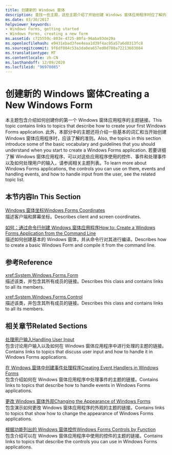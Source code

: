 ```yaml
---
title: 创建新的 Windows 窗体
description: 查找一些主题，这些主题介绍了开始创建 Windows 窗体应用程序时应了解的基本词汇、指导原则和说明。
ms.date: 03/30/2017
helpviewer_keywords:
- Windows Forms, getting started
- Windows Forms, creating a new form
ms.assetid: c725559c-803e-4725-80fa-96aba93de29a
ms.openlocfilehash: e9431ebad3fee4eaa1d39f4ac95a57a6d0313fc8
ms.sourcegitcommit: 9f6df084c53a3da0ea657ed0d708a72213683084
ms.translationtype: MT
ms.contentlocale: zh-CN
ms.lasthandoff: 12/09/2020
ms.locfileid: "96970885"
---
```

# <a name="creating-a-new-windows-form"></a><span data-ttu-id="5719c-103">创建新的 Windows 窗体</span><span class="sxs-lookup"><span data-stu-id="5719c-103">Creating a New Windows Form</span></span>
<span data-ttu-id="5719c-104">本主题包含介绍如何创建你的第一个 Windows 窗体应用程序的主题链接。</span><span class="sxs-lookup"><span data-stu-id="5719c-104">This topic contains links to topics that describe how to create your first Windows Forms application.</span></span> <span data-ttu-id="5719c-105">此外，本部分中的主题还将介绍一些基本的词汇和当开始创建 Windows 窗体应用程序时，应该了解的准则。</span><span class="sxs-lookup"><span data-stu-id="5719c-105">Also, the topics in this section introduce some of the basic vocabulary and guidelines that you should understand when you start to create a Windows Forms application.</span></span> <span data-ttu-id="5719c-106">若要详细了解 Windows 窗体应用程序、可以对这些应用程序使用的控件、事件和处理事件以及如何处理用户的输入，请参阅相关主题列表。</span><span class="sxs-lookup"><span data-stu-id="5719c-106">To learn more about Windows Forms applications, the controls you can use on them, events and handling events, and how to handle input from the user, see the related topic list.</span></span>  
  
## <a name="in-this-section"></a><span data-ttu-id="5719c-107">本节内容</span><span class="sxs-lookup"><span data-stu-id="5719c-107">In This Section</span></span>  
 [<span data-ttu-id="5719c-108">Windows 窗体坐标</span><span class="sxs-lookup"><span data-stu-id="5719c-108">Windows Forms Coordinates</span></span>](windows-forms-coordinates.md)  
 <span data-ttu-id="5719c-109">描述客户端和屏幕坐标。</span><span class="sxs-lookup"><span data-stu-id="5719c-109">Describes client and screen coordinates.</span></span>  
  
 [<span data-ttu-id="5719c-110">如何：通过命令行创建 Windows 窗体应用程序</span><span class="sxs-lookup"><span data-stu-id="5719c-110">How to: Create a Windows Forms Application from the Command Line</span></span>](how-to-create-a-windows-forms-application-from-the-command-line.md)  
 <span data-ttu-id="5719c-111">描述如何创建基本的 Windows 窗体，并从命令行对其进行编译。</span><span class="sxs-lookup"><span data-stu-id="5719c-111">Describes how to create a basic Windows Form and compile it from the command line.</span></span>  
  
## <a name="reference"></a><span data-ttu-id="5719c-112">参考</span><span class="sxs-lookup"><span data-stu-id="5719c-112">Reference</span></span>  
 <xref:System.Windows.Forms.Form>  
 <span data-ttu-id="5719c-113">描述该类，并包含其所有成员的链接。</span><span class="sxs-lookup"><span data-stu-id="5719c-113">Describes this class and contains links to all its members.</span></span>  
  
 <xref:System.Windows.Forms.Control>  
 <span data-ttu-id="5719c-114">描述该类，并包含其所有成员的链接。</span><span class="sxs-lookup"><span data-stu-id="5719c-114">Describes this class and contains links to all its members.</span></span>  
  
## <a name="related-sections"></a><span data-ttu-id="5719c-115">相关章节</span><span class="sxs-lookup"><span data-stu-id="5719c-115">Related Sections</span></span>  
 [<span data-ttu-id="5719c-116">处理用户输入</span><span class="sxs-lookup"><span data-stu-id="5719c-116">Handling User Input</span></span>](./controls/handling-user-input.md)  
 <span data-ttu-id="5719c-117">包含讨论用户输入以及如何在 Windows 窗体应用程序中进行处理的主题的链接。</span><span class="sxs-lookup"><span data-stu-id="5719c-117">Contains links to topics that discuss user input and how to handle it in Windows Forms applications.</span></span>  
  
 [<span data-ttu-id="5719c-118">在 Windows 窗体中创建事件处理程序</span><span class="sxs-lookup"><span data-stu-id="5719c-118">Creating Event Handlers in Windows Forms</span></span>](creating-event-handlers-in-windows-forms.md)  
 <span data-ttu-id="5719c-119">包含介绍如何在 Windows 窗体应用程序中处理事件的主题的链接。</span><span class="sxs-lookup"><span data-stu-id="5719c-119">Contains links to topics that describe how to handle events in Windows Forms applications.</span></span>  
  
 [<span data-ttu-id="5719c-120">更改 Windows 窗体外观</span><span class="sxs-lookup"><span data-stu-id="5719c-120">Changing the Appearance of Windows Forms</span></span>](changing-the-appearance-of-windows-forms.md)  
 <span data-ttu-id="5719c-121">包含演示如何更改 Windows 窗体应用程序的外观的主题的链接。</span><span class="sxs-lookup"><span data-stu-id="5719c-121">Contains links to topics that show how to change the appearance of Windows Forms applications.</span></span>  
  
 [<span data-ttu-id="5719c-122">根据功能列出的 Windows 窗体控件</span><span class="sxs-lookup"><span data-stu-id="5719c-122">Windows Forms Controls by Function</span></span>](./controls/windows-forms-controls-by-function.md)  
 <span data-ttu-id="5719c-123">包含介绍可以在 Windows 窗体应用程序中使用的控件的主题的链接。</span><span class="sxs-lookup"><span data-stu-id="5719c-123">Contains links to topics that describe the controls you can use in Windows Forms applications.</span></span>
